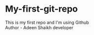 # My-first-git-repo
This is my first repo and I'm using Github
<br>
Author - Adeen Shaikh developer

